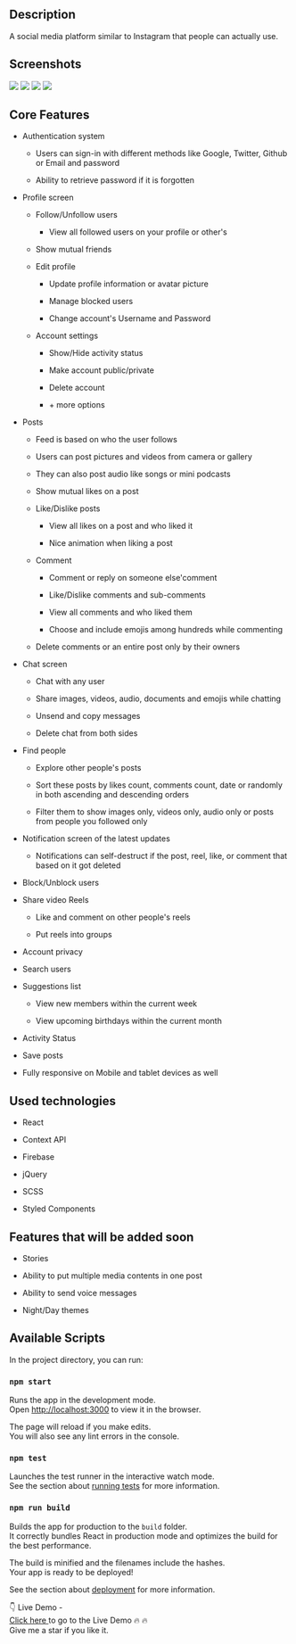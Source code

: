 <h2>Description</h2>
A social media platform similar to Instagram that people can actually use.

<h2>Screenshots</h2>

<img src="/Screenshots/Capture1.png" />

<img src="/Screenshots/Capture2.png" />

<img src="/Screenshots/Capture4.png" />

<img src="/Screenshots/Capture5.png" />

<h2>Core Features</h2>

 <ul class="bullet--1">
                                             <li><p>Authentication system</p>
                                              <ul class="bullet--2">
                                               <li><p>Users can sign-in with different methods like Google, Twitter, Github or Email and password</p></li>
                                               <li><p>Ability to retrieve password if it is forgotten </p></li>
                                              </ul>
                                               </li>
                                            <li><p>Profile screen</p>
                                                <ul class="bullet--2">
                                                    <li> <p>Follow/Unfollow users
                                                        <ul>
                                                            <li class="bullet--3"><p>View all followed users on your profile or other's</p></li>
                                                        </ul>
                                                        </p>
                                                    </li>
                                                    <li><p>Show mutual friends</p></li>
                                                    <li><p>Edit profile</p>
                                                            <ul>
                                                                <li class="bullet--3"><p>Update profile information or avatar picture</p></li>
                                                                <li class="bullet--3"><p>Manage blocked users</p></li>
                                                                <li class="bullet--3"><p>Change account's Username and Password</p></li>
                                                            </ul>
                                                        </li>
                                                    <li><p>Account settings</p></li>
                                                     <ul>
                                                             <li class="bullet--3"><p>Show/Hide activity status</p></li>
                                                             <li class="bullet--3"><p>Make account public/private </p></li>
                                                             <li class="bullet--3"><p>Delete account</p></li>
                                                             <li class="bullet--3"><p> + more options</p></li>
                                                    </ul>
                                                </ul>
                                            </li>
                                            <li><p>Posts</p>
                                                <ul class="bullet--2">
                                                    <li><p>Feed is based on who the user follows</p></li>
                                                    <li><p>Users can post pictures and videos from camera or gallery</p></li>
                                                    <li><p>They can also post audio like songs or mini podcasts</p></li>
                                                     <li><p>Show mutual likes on a post</p></li>
                                                    <li><p>Like/Dislike posts
                                                        <ul class="bullet--3">
                                                            <li><p>View all likes on a post and who liked it</p></li>
                                                            <li><p>Nice animation when liking a post</p></li>
                                                        </ul>
                                                        </p>
                                                    </li>
                                                    <li><p>Comment
                                                            <ul class="bullet--3">
                                                                <li><p>Comment or reply on someone else'comment</p></li>
                                                                <li><p>Like/Dislike comments and sub-comments</p></li>
                                                                <li><p>View all comments and who liked them</p></li>
                                                                <li><p>Choose and include emojis among hundreds while commenting<p></li>
                                                            </ul>
                                                        </p>
                                                    </li>
                                                    <li><p>Delete comments or an entire post only by their owners </p>
                                                    </li>
                                                </ul>
                                            </li>
                                            <li>
                                                <p>Chat screen</p>
                                                <ul class="bullet--2">
                                                    <li><p>Chat with any user</p></li>
                                                    <li><p>Share images, videos, audio, documents and emojis while chatting</p></li>
                                                    <li><p>Unsend and copy messages</p></li>
                                                    <li><p>Delete chat from both sides</p></li>
                                                </ul>
                                            </li>
                                             <li>
                                                <p>Find people</p>
                                                <ul class="bullet--2">
                                                    <li><p>Explore other people's posts</p></li>
                                                    <li><p>Sort these posts by likes count, comments count, date or randomly in both ascending and descending orders</p></li>
                                                    <li>Filter them to show images only, videos only, audio only or posts from people you followed only</li>
                                                </ul>
                                            </li>
                                            <li>
                                                <p>Notification screen of the latest updates</p>
                                                <ul class="bullet--2">
                                                 <li><p>Notifications can self-destruct if the post, reel, like, or comment that based on it got deleted</p></li>
                                                </ul>
                                            </li>
                                            <li><p>Block/Unblock users</p></li>
                                            <li><p>Share video Reels</p>
                                                       <ul class="bullet--2">
                                                          <li><p>Like and comment on other people's reels</p></li>
                                                          <li><p>Put reels into groups</p></li>
                                                    </ul>
                                            </li>
                                            <li><p>Account privacy</p></li>
                                            <li><p>Search users</p></li>
                                            <li>
                                                <p>Suggestions list</p>
                                                <ul class="bullet--2">
                                                 <li><p>View new members within the current week</p></li>
                                                 <li><p>View upcoming birthdays within the current month</p></li>
                                                </ul>
                                            </li>
                                            <li><p>Activity Status</p></li>
                                            <li><p>Save posts</p></li>
                                            <li><p>Fully responsive on Mobile and tablet devices as well</p></li>
                                        </ul>
 <h2>Used technologies</h2>    
  <ul class="bullet--1">
                                                    <li><p>React</p></li>
                                                    <li><p>Context API</p></li>
                                                    <li><p>Firebase</p></li>
                                                    <li><p>jQuery</p></li>
                                                    <li><p>SCSS</p></li>
                                                    <li><p>Styled Components</p></li>
                                                </ul>
  <h2>Features that will be added soon</h2>  
   <ul class="bullet--1">
    <li><p>Stories</p></li>
    <li><p>Ability to put multiple media contents in one post</p></li>
    <li><p>Ability to send voice messages</p></li>
    <li><p>Night/Day themes</p></li>
   </ul>

## Available Scripts

In the project directory, you can run:

### `npm start`

Runs the app in the development mode.<br />
Open [http://localhost:3000](http://localhost:3000) to view it in the browser.

The page will reload if you make edits.<br />
You will also see any lint errors in the console.

### `npm test`

Launches the test runner in the interactive watch mode.<br />
See the section about [running tests](https://facebook.github.io/create-react-app/docs/running-tests) for more information.

### `npm run build`

Builds the app for production to the `build` folder.<br />
It correctly bundles React in production mode and optimizes the build for the best performance.

The build is minified and the filenames include the hashes.<br />
Your app is ready to be deployed!

See the section about [deployment](https://facebook.github.io/create-react-app/docs/deployment) for more information.

👇 Live Demo - <br/>
<a href="https://voxgram.netlify.app/">Click here </a> to go to the Live Demo 🔥 🔥 <br/>
Give me a star if you like it.
